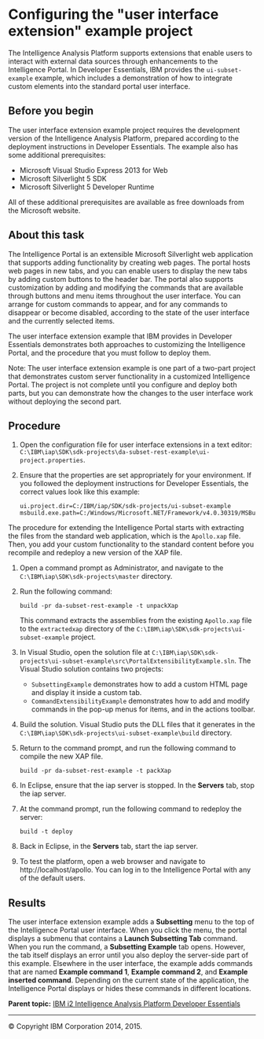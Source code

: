 Configuring the "user interface extension" example project
==========================================================

The Intelligence Analysis Platform supports extensions that enable users to interact with external data sources through enhancements to the Intelligence Portal. In Developer Essentials, IBM provides the `ui-subset-example` example, which includes a demonstration of how to integrate custom elements into the standard portal user interface.

Before you begin
----------------

The user interface extension example project requires the development version of the Intelligence Analysis Platform, prepared according to the deployment instructions in Developer Essentials. The example also has some additional prerequisites:
-   Microsoft Visual Studio Express 2013 for Web
-   Microsoft Silverlight 5 SDK
-   Microsoft Silverlight 5 Developer Runtime

All of these additional prerequisites are available as free downloads from the Microsoft website.

About this task
---------------

The Intelligence Portal is an extensible Microsoft Silverlight web application that supports adding functionality by creating web pages. The portal hosts web pages in new tabs, and you can enable users to display the new tabs by adding custom buttons to the header bar.
The portal also supports customization by adding and modifying the commands that are available through buttons and menu items throughout the user interface. You can arrange for custom commands to appear, and for any commands to disappear or become disabled, according to the state of the user interface and the currently selected items.

The user interface extension example that IBM provides in Developer Essentials demonstrates both approaches to customizing the Intelligence Portal, and the procedure that you must follow to deploy them.

<span class="notetitle">Note:</span> The user interface extension example is one part of a two-part project that demonstrates custom server functionality in a customized Intelligence Portal. The project is not complete until you configure and deploy both parts, but you can demonstrate how the changes to the user interface work without deploying the second part.

Procedure
---------

1.  <span class="ph cmd">Open the configuration file for user interface extensions in a text editor: `C:\IBM\iap\SDK\sdk-projects\da-subset-rest-example\ui-project.properties`.</span>
2.  <span class="ph cmd">Ensure that the properties are set appropriately for your environment. If you followed the deployment instructions for Developer Essentials, the correct values look like this example:</span>

    ``` pre
    ui.project.dir=C:/IBM/iap/SDK/sdk-projects/ui-subset-example
    msbuild.exe.path=C:/Windows/Microsoft.NET/Framework/v4.0.30319/MSBuild.exe
    ```

The procedure for extending the Intelligence Portal starts with extracting the files from the standard web application, which is the `Apollo.xap` file. Then, you add your custom functionality to the standard content before you recompile and redeploy a new version of the XAP file.

1.  <span class="ph cmd">Open a command prompt as Administrator, and navigate to the `C:\IBM\iap\SDK\sdk-projects\master` directory.</span>
2.  <span class="ph cmd">Run the following command:</span>

    ``` pre
    build -pr da-subset-rest-example -t unpackXap
    ```

    This command extracts the assemblies from the existing `Apollo.xap` file to the `extractedxap` directory of the `C:\IBM\iap\SDK\sdk-projects\ui-subset-example` project.

3.  <span class="ph cmd">In Visual Studio, open the solution file at `C:\IBM\iap\SDK\sdk-projects\ui-subset-example\src\PortalExtensibilityExample.sln`.</span> The Visual Studio solution contains two projects:
    -   `SubsettingExample` demonstrates how to add a custom HTML page and display it inside a custom tab.
    -   `CommandExtensibilityExample` demonstrates how to add and modify commands in the pop-up menus for items, and in the actions toolbar.

4.  <span class="ph cmd">Build the solution.</span> Visual Studio puts the DLL files that it generates in the `C:\IBM\iap\SDK\sdk-projects\ui-subset-example\build` directory.
5.  <span class="ph cmd">Return to the command prompt, and run the following command to compile the new XAP file.</span>

    ``` pre
    build -pr da-subset-rest-example -t packXap
    ```

6.  <span class="ph cmd">In Eclipse, ensure that the iap server is stopped. In the **Servers** tab, stop the iap server.</span>
7.  <span class="ph cmd">At the command prompt, run the following command to redeploy the server:</span>

    ``` pre
    build -t deploy
    ```

8.  <span class="ph cmd">Back in Eclipse, in the **Servers** tab, start the iap server.</span>
9.  <span class="ph cmd">To test the platform, open a web browser and navigate to http://localhost/apollo. You can log in to the Intelligence Portal with any of the default users.</span>

Results
-------

The user interface extension example adds a **Subsetting** menu to the top of the Intelligence Portal user interface. When you click the menu, the portal displays a submenu that contains a **Launch Subsetting Tab** command. When you run the command, a **Subsetting Example** tab opens. However, the tab itself displays an error until you also deploy the server-side part of this example.
Elsewhere in the user interface, the example adds commands that are named **Example command 1**, **Example command 2**, and **Example inserted command**. Depending on the current state of the application, the Intelligence Portal displays or hides these commands in different locations.

**Parent topic:** [IBM i2 Intelligence Analysis Platform Developer Essentials](developer_essentials_welcome.html "IBM i2 Intelligence Analysis Platform Developer Essentials contains tools, libraries, and examples that enable development and deployment of custom extensions to the Intelligence Analysis Platform.")

------------------------------------------------------------------------

© Copyright IBM Corporation 2014, 2015.



